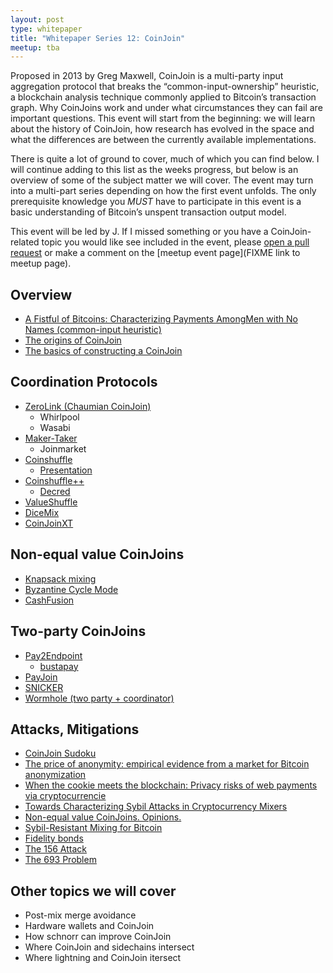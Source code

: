 ```yaml
---
layout: post
type: whitepaper
title: "Whitepaper Series 12: CoinJoin"
meetup: tba
---
```


Proposed in 2013 by Greg Maxwell, CoinJoin is a multi-party input aggregation protocol that breaks the “common-input-ownership” heuristic, a blockchain analysis technique commonly applied to Bitcoin’s transaction graph. Why CoinJoins work and under what circumstances they can fail are important questions. This event will start from the beginning: we will learn about the history of CoinJoin, how research has evolved in the space and what the differences are between the currently available implementations.

There is quite a lot of ground to cover, much of which you can find below. I will continue adding to this list as the weeks progress, but below is an overview of some of the subject matter we will cover. The event may turn into a multi-part series depending on how the first event unfolds. The only prerequisite knowledge you *MUST* have to participate in this event is a basic understanding of Bitcoin’s unspent transaction output model. 

This event will be led by J. If I missed something or you have a CoinJoin-related topic you would like see included in the event, please [open a pull request](https://github.com/BitDevsNYC/BitDevsNYC.github.io/edit/master/_posts/2020-02-19-whitepaper-series-11-coinjoin.md) or make a comment on the [meetup event page](FIXME link to meetup page).

## Overview
- [A Fistful of Bitcoins: Characterizing Payments AmongMen with No Names (common-input heuristic)](https://cseweb.ucsd.edu/~smeiklejohn/files/imc13.pdf)
- [The origins of CoinJoin](https://bitcointalk.org/index.php?topic=279249.0)
- [The basics of constructing a CoinJoin](https://bitcoin.org/en/contracts-guide#coinjoin)

## Coordination Protocols
- [ZeroLink (Chaumian CoinJoin)](https://github.com/nopara73/ZeroLink/blob/master/README.md)
  - Whirlpool
  - Wasabi
- [Maker-Taker](https://github.com/JoinMarket-Org/JoinMarket-Docs/blob/master/High-level-design.md#maker)
  - Joinmarket
- [Coinshuffle](https://petsymposium.org/2014/papers/Ruffing.pdf)
  - [Presentation](https://pdfs.semanticscholar.org/1ed4/b1b4e2b7fd154dc3060b2382d4de79ea3994.pdf)
- [Coinshuffle++](https://www.ndss-symposium.org/wp-content/uploads/2017/09/ndss201701-4RuffingPaper.pdf)
  - [Decred](https://cspp.decred.org/)
- [ValueShuffle](https://eprint.iacr.org/2017/238.pdf)
- [DiceMix](https://eprint.iacr.org/2016/824)
- [CoinJoinXT](https://joinmarket.me/blog/blog/coinjoinxt/)

## Non-equal value CoinJoins
- [Knapsack mixing](https://www.comsys.rwth-aachen.de/fileadmin/papers/2017/2017-maurer-trustcom-coinjoin.pdf)
- [Byzantine Cycle Mode](https://bitcointalk.org/index.php?topic=752260.0)
- [CashFusion](https://github.com/cashshuffle/spec/blob/master/CASHFUSION.md)

## Two-party CoinJoins
- [Pay2Endpoint](https://blockstream.com/2018/08/08/en-improving-privacy-using-pay-to-endpoint/)
  - [bustapay](https://lists.linuxfoundation.org/pipermail/bitcoin-dev/2018-August/016340.html)
- [PayJoin](https://joinmarket.me/blog/blog/payjoin/)
- [SNICKER](https://joinmarket.me/blog/blog/snicker/)
- [Wormhole (two party + coordinator)](https://lists.linuxfoundation.org/pipermail/bitcoin-dev/2020-January/017585.html)

## Attacks, Mitigations
- [CoinJoin Sudoku](https://www.coinjoinsudoku.com/)
- [The price of anonymity: empirical evidence from a market for Bitcoin anonymization](https://academic.oup.com/cybersecurity/article/3/2/127/4057584)
- [When the cookie meets the blockchain: Privacy risks of web payments via cryptocurrencie](https://arxiv.org/pdf/1708.04748.pdf)
- [Towards Characterizing Sybil Attacks in Cryptocurrency Mixers](https://eprint.iacr.org/2019/1111.pdf)
- [Non-equal value CoinJoins. Opinions.](https://lists.linuxfoundation.org/pipermail/bitcoin-dev/2019-December/017541.html)
- [Sybil-Resistant Mixing for Bitcoin](https://people.cs.umass.edu/~gbiss/mixing.pdf)
- [Fidelity bonds](https://lists.linuxfoundation.org/pipermail/bitcoin-dev/2019-July/017169.html)
- [The 156 Attack](https://github.com/JoinMarket-Org/joinmarket/issues/156)
- [The 693 Problem](https://github.com/JoinMarket-Org/joinmarket/issues/693)

## Other topics we will cover
- Post-mix merge avoidance
- Hardware wallets and CoinJoin 
- How schnorr can improve CoinJoin
- Where CoinJoin and sidechains intersect
- Where lightning and CoinJoin itersect
